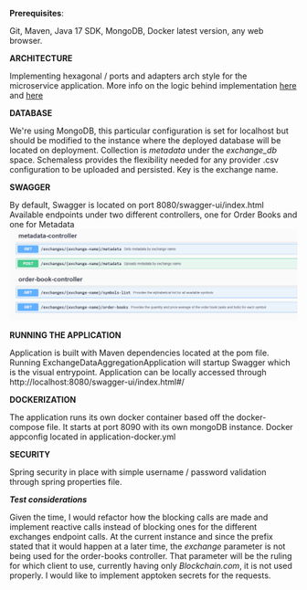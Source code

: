 **Prerequisites**:

Git, Maven, Java 17 SDK, MongoDB, Docker latest version, any web browser.

**ARCHITECTURE**

Implementing hexagonal / ports and adapters arch style for the microservice application.
More info on the logic behind implementation [here](https://netflixtechblog.com/ready-for-changes-with-hexagonal-architecture-b315ec967749) and [here](https://www.baeldung.com/hexagonal-architecture-ddd-spring)

**DATABASE**

We're using MongoDB, this particular configuration is set for localhost but should be modified to the instance where the deployed database will be located on deployment.
Collection is *metadata* under the *exchange_db* space. Schemaless provides the flexibility needed for any provider .csv configuration to be uploaded and persisted.
Key is the exchange name.

**SWAGGER**

By default, Swagger is located on port 8080/swagger-ui/index.html
Available endpoints under two different controllers, one for Order Books and one for Metadata
![img.png](img.png)


**RUNNING THE APPLICATION**

Application is built with Maven dependencies located at the pom file. 
Running ExchangeDataAggregationApplication will startup Swagger which is the visual entrypoint.
Application can be locally accessed through 
http://localhost:8080/swagger-ui/index.html#/

**DOCKERIZATION**

The application runs its own docker container based off the docker-compose file.
It starts at port 8090 with its own mongoDB instance.
Docker appconfig located in application-docker.yml

**SECURITY**

Spring security in place with simple username / password validation through spring properties file.

***Test considerations***

Given the time, I would refactor how the blocking calls are made and implement reactive calls instead of blocking ones for the different exchanges endpoint calls.
At the current instance and since the prefix stated that it would happen at a later time, the *exchange* parameter is not being used for the order-books controller.
That parameter will be the ruling for which client to use, currently having only *Blockchain.com*, it is not used properly.
I would like to implement apptoken secrets for the requests.